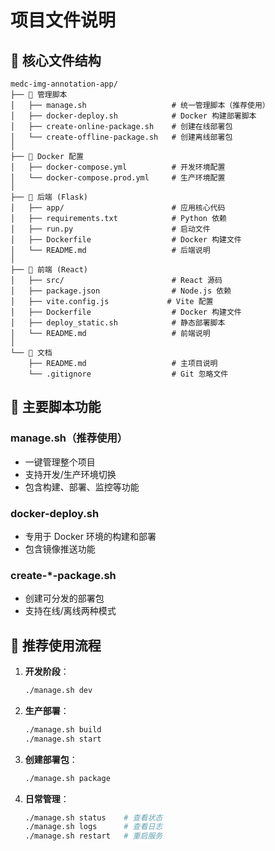 # 项目文件说明

## 📁 核心文件结构

```
medc-img-annotation-app/
├── 🚀 管理脚本
│   ├── manage.sh                   # 统一管理脚本（推荐使用）
│   ├── docker-deploy.sh            # Docker 构建部署脚本
│   ├── create-online-package.sh    # 创建在线部署包
│   └── create-offline-package.sh   # 创建离线部署包
│
├── 🐳 Docker 配置
│   ├── docker-compose.yml          # 开发环境配置
│   └── docker-compose.prod.yml     # 生产环境配置
│
├── 🔧 后端 (Flask)
│   ├── app/                        # 应用核心代码
│   ├── requirements.txt            # Python 依赖
│   ├── run.py                      # 启动文件
│   ├── Dockerfile                  # Docker 构建文件
│   └── README.md                   # 后端说明
│
├── 🎨 前端 (React)
│   ├── src/                        # React 源码
│   ├── package.json                # Node.js 依赖
│   ├── vite.config.js             # Vite 配置
│   ├── Dockerfile                  # Docker 构建文件
│   ├── deploy_static.sh            # 静态部署脚本
│   └── README.md                   # 前端说明
│
└── 📄 文档
    ├── README.md                   # 主项目说明
    └── .gitignore                  # Git 忽略文件
```

## 🔧 主要脚本功能

### manage.sh（推荐使用）
- 一键管理整个项目
- 支持开发/生产环境切换
- 包含构建、部署、监控等功能

### docker-deploy.sh
- 专用于 Docker 环境的构建和部署
- 包含镜像推送功能

### create-*-package.sh
- 创建可分发的部署包
- 支持在线/离线两种模式

## 🚀 推荐使用流程

1. **开发阶段**：
   ```bash
   ./manage.sh dev
   ```

2. **生产部署**：
   ```bash
   ./manage.sh build
   ./manage.sh start
   ```

3. **创建部署包**：
   ```bash
   ./manage.sh package
   ```

4. **日常管理**：
   ```bash
   ./manage.sh status    # 查看状态
   ./manage.sh logs      # 查看日志
   ./manage.sh restart   # 重启服务
   ```
